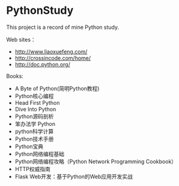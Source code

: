 ﻿# PythonStudy
This project is a record of mine Python study.

Web sites：
- http://www.liaoxuefeng.com/
- http://crossincode.com/home/
- http://doc.python.org/

Books:
- A Byte of Python(简明Python教程)
- Python核心编程
- Head First Python
- Dive Into Python
- Python源码剖析
- 笨办法学 Python
- python科学计算
- Python技术手册
- Python宝典
- Python网络编程基础
- Python网络编程攻略（Python Network Programming Cookbook）
- HTTP权威指南
- Flask Web开发：基于Python的Web应用开发实战
